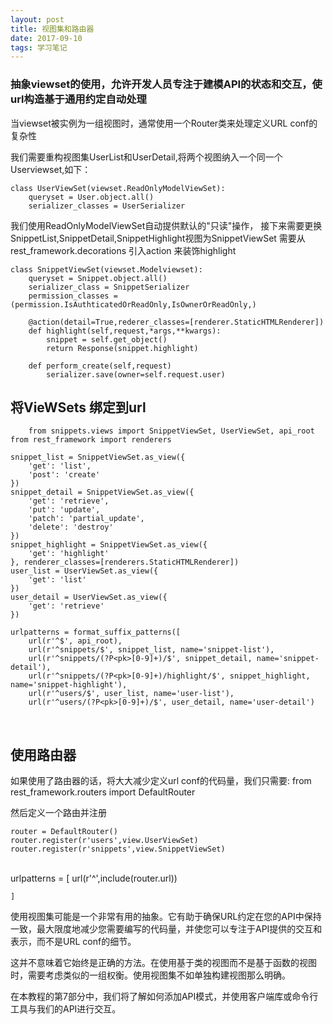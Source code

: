 ```yaml
---
layout: post
title: 视图集和路由器
date: 2017-09-10
tags: 学习笔记
---
```

### 抽象viewset的使用，允许开发人员专注于建模API的状态和交互，使url构造基于通用约定自动处理
当viewset被实例为一组视图时，通常使用一个Router类来处理定义URL conf的复杂性

我们需要重构视图集UserList和UserDetail,将两个视图纳入一个同一个Userviewset,如下：

    class UserViewSet(viewset.ReadOnlyModelViewSet):
        queryset = User.object.all()
        serializer_classes = UserSerializer

我们使用ReadOnlyModelViewSet自动提供默认的"只读"操作，
接下来需要更换SnippetList,SnippetDetail,SnippetHighlight视图为SnippetViewSet
需要从rest_framework.decorations 引入action 来装饰highlight


    class SnippetViewSet(viewset.Modelviewset):
        queryset = Snippet.object.all()
        serializer_class = SnippetSerializer
        permission_classes = (permission.IsAuthticatedOrReadOnly,IsOwnerOrReadOnly,)
        
        @action(detail=True,rederer_classes=[renderer.StaticHTMLRenderer])
        def highlight(self,request,*args,**kwargs):
            snippet = self.get_object()
            return Response(snippet.highlight)  
        
        def perform_create(self,request)
            serializer.save(owner=self.request.user)

## 将VieWSets 绑定到url


        from snippets.views import SnippetViewSet, UserViewSet, api_root
    from rest_framework import renderers
    
    snippet_list = SnippetViewSet.as_view({
        'get': 'list',
        'post': 'create'
    })
    snippet_detail = SnippetViewSet.as_view({
        'get': 'retrieve',
        'put': 'update',
        'patch': 'partial_update',
        'delete': 'destroy'
    })
    snippet_highlight = SnippetViewSet.as_view({
        'get': 'highlight'
    }, renderer_classes=[renderers.StaticHTMLRenderer])
    user_list = UserViewSet.as_view({
        'get': 'list'
    })
    user_detail = UserViewSet.as_view({
        'get': 'retrieve'
    })
    
    urlpatterns = format_suffix_patterns([
        url(r'^$', api_root),
        url(r'^snippets/$', snippet_list, name='snippet-list'),
        url(r'^snippets/(?P<pk>[0-9]+)/$', snippet_detail, name='snippet-detail'),
        url(r'^snippets/(?P<pk>[0-9]+)/highlight/$', snippet_highlight, name='snippet-highlight'),
        url(r'^users/$', user_list, name='user-list'),
        url(r'^users/(?P<pk>[0-9]+)/$', user_detail, name='user-detail')


​            
## 使用路由器

如果使用了路由器的话，将大大减少定义url conf的代码量，我们只需要:
from rest_framework.routers import DefaultRouter

然后定义一个路由并注册

    router = DefaultRouter()
    router.register(r'users',view.UserViewSet)
    router.register(r'snippets',view.SnippetViewSet)


​    
    urlpatterns = [
        url(r'^',include(router.url))
        
    ]

使用视图集可能是一个非常有用的抽象。它有助于确保URL约定在您的API中保持一致，最大限度地减少您需要编写的代码量，并使您可以专注于API提供的交互和表示，而不是URL conf的细节。

这并不意味着它始终是正确的方法。在使用基于类的视图而不是基于函数的视图时，需要考虑类似的一组权衡。使用视图集不如单独构建视图那么明确。

在本教程的第7部分中，我们将了解如何添加API模式，并使用客户端库或命令行工具与我们的API进行交互。
















